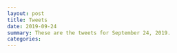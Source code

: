 ```yaml
---
layout: post
title: Tweets
date: 2019-09-24
summary: These are the tweets for September 24, 2019.
categories:
---
```


